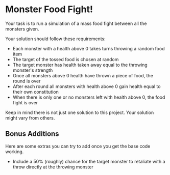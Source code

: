 # Monster Food Fight!

Your task is to run a simulation of a mass food fight between all the monsters given.

Your solution should follow these requirements:
* Each monster with a health above 0 takes turns throwing a random food item
* The target of the tossed food is chosen at random
* The target monster has health taken away equal to the throwing monster's strength
* Once all monsters above 0 health have thrown a piece of food, the round is over
* After each round all monsters with health above 0 gain health equal to their own constitution
* When there is only one or no monsters left with health above 0, the food fight is over

Keep in mind there is not just one solution to this project. Your solution might vary from others.

## Bonus Additions

Here are some extras you can try to add once you get the base code working.

* Include a 50% (roughly) chance for the target monster to retaliate with a throw directly at the throwing monster